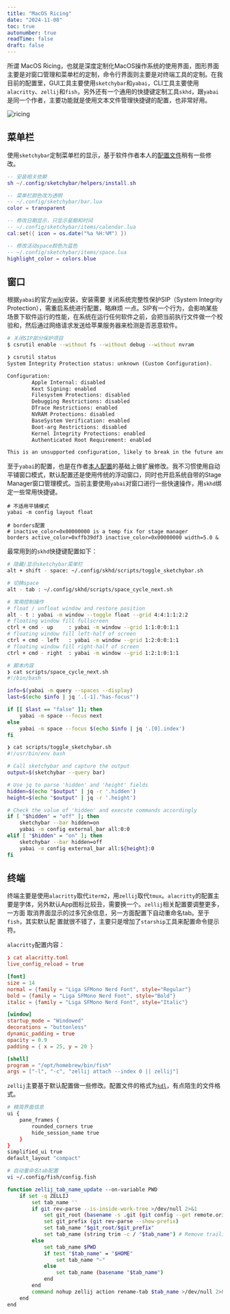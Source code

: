 ```yaml
---
title: "MacOS Ricing"
date: "2024-11-08"
toc: true
autonumber: true
readTime: false
draft: false
---
```


所谓 MacOS Ricing，也就是深度定制化MacOS操作系统的使用界面，图形界面主要是对窗口管理和菜单栏的定制，命令行界面则主要是对终端工具的定制。在我目前的配置里，GUI工具主要使用`sketchybar`和`yabai`，CLI工具主要使用`alacritty`、`zellij`和`fish`，另外还有一个通用的快捷键定制工具`skhd`，跟`yabai`是同一个作者，主要功能就是使用文本文件管理快捷键的配置，也非常好用。

![ricing](/imgs/mac-ricing.webp)

## 菜单栏

使用`sketchybar`定制菜单栏的显示，基于软件作者本人的[配置文件](https://github.com/FelixKratz/dotfiles)稍有一些修改。

```lua
-- 安装相关依赖
sh ~/.config/sketchybar/helpers/install.sh

-- 菜单栏颜色改为透明
-- ~/.config/sketchybar/bar.lua
color = transparent

-- 修改日期显示，只显示星期和时间
-- ~/.config/sketchybar/items/calendar.lua
cal:set({ icon = os.date("%a %H:%M") })

-- 修改活动space颜色为蓝色
-- ~/.config/sketchybar/items/space.lua
highlight_color = colors.blue
```
## 窗口

根据`yabai`的官方[wiki](https://github.com/koekeishiya/yabai/wiki)安装，安装需要
关闭系统完整性保护SIP（System Integrity Protection），需重启系统进行配置，略麻烦
一点。SIP有一个行为，会影响某些场景下软件运行的性能，在系统在运行任何软件之前，会把当前执行文件做一个校验和，然后通过网络请求发送给苹果服务器来检测是否恶意软件。

```bash
# 关闭SIP部分保护项目
$ csrutil enable --without fs --without debug --without nvram

❯ csrutil status
System Integrity Protection status: unknown (Custom Configuration).

Configuration:
        Apple Internal: disabled
        Kext Signing: enabled
        Filesystem Protections: disabled
        Debugging Restrictions: disabled
        DTrace Restrictions: enabled
        NVRAM Protections: disabled
        BaseSystem Verification: enabled
        Boot-arg Restrictions: disabled
        Kernel Integrity Protections: enabled
        Authenticated Root Requirement: enabled

This is an unsupported configuration, likely to break in the future and leave your machine in an unknown state.
```

至于`yabai`的配置，也是在作者[本人配置](https://github.com/koekeishiya/dotfiles)的基础上做扩展修改。我不习惯使用自动平铺窗口模式，默认配置还是使用传统的浮动窗口，同时也开启系统自带的Stage Manager窗口管理模式。当前主要使用`yabai`对窗口进行一些快速操作，用`skhd`绑定一些常用快捷键。

```shell
# 不适用平铺模式
yabai -m config layout float

# borders配置
# inactive_color=0x00000000 is a temp fix for stage manager
borders active_color=0xffb39df3 inactive_color=0x00000000 width=5.0 &
```

最常用到的`skhd`快捷键配置如下：

```sh
# 隐藏/显示sketchybar菜单栏
alt + shift - space: ~/.config/skhd/scripts/toggle_sketchybar.sh

# 切换space
alt - tab : ~/.config/skhd/scripts/space_cycle_next.sh

# 常用控制操作
# float / unfloat window and restore position
alt - t : yabai -m window --toggle float --grid 4:4:1:1:2:2
# floating window fill fullscreen
ctrl + cmd - up     : yabai -m window --grid 1:1:0:0:1:1
# floating window fill left-half of screen
ctrl + cmd - left   : yabai -m window --grid 1:2:0:0:1:1
# floating window fill right-half of screen
ctrl + cmd - right  : yabai -m window --grid 1:2:1:0:1:1

# 脚本内容
❯ cat scripts/space_cycle_next.sh
#!/bin/bash

info=$(yabai -m query --spaces --display)
last=$(echo $info | jq '.[-1]."has-focus"')

if [[ $last == "false" ]]; then
    yabai -m space --focus next
else
    yabai -m space --focus $(echo $info | jq '.[0].index')
fi

❯ cat scripts/toggle_sketchybar.sh
#!/usr/bin/env bash

# Call sketchybar and capture the output
output=$(sketchybar --query bar)

# Use jq to parse 'hidden' and 'height' fields
hidden=$(echo "$output" | jq -r '.hidden')
height=$(echo "$output" | jq -r '.height')

# Check the value of 'hidden' and execute commands accordingly
if [ "$hidden" = "off" ]; then
    sketchybar --bar hidden=on
    yabai -m config external_bar all:0:0
elif [ "$hidden" = "on" ]; then
    sketchybar --bar hidden=off
    yabai -m config external_bar all:${height}:0
fi
```

## 终端

终端主要是使用`alacritty`取代`iterm2`，用`zellij`取代`tmux`。`alacritty`的配置主
要是字体，另外默认App图标比较丑，需要换一个。`zellij`相关配置要调整更多，一方面
取消界面显示的过多冗余信息，另一方面配置下自动重命名tab。至于`fish`，其实默认配
置就很不错了，主要只是增加了`starship`工具来配置命令提示符。

`alacritty`配置内容：

```toml
❯ cat alacritty.toml
live_config_reload = true

[font]
size = 14
normal = {family = "Liga SFMono Nerd Font", style="Regular"}
bold = {family = "Liga SFMono Nerd Font", style="Bold"}
italic = {family = "Liga SFMono Nerd Font", style="Italic"}

[window]
startup_mode = "Windowed"
decorations = "buttonless"
dynamic_padding = true
opacity = 0.9
padding = { x = 25, y = 20 }

[shell]
program = "/opt/homebrew/bin/fish"
args = ["-l", "-c", "zellij attach --index 0 || zellij"]
```

`zellij`主要基于默认配置做一些修改。配置文件的格式为[`kdl`](https://kdl.dev/)，有点陌生的文件格式。

```bash
# 精简界面信息
ui {
    pane_frames {
        rounded_corners true
        hide_session_name true
    }
}
simplified_ui true
default_layout "compact"

# 自动重命名tab配置
vi ~/.config/fish/config.fish

function zellij_tab_name_update --on-variable PWD
    if set -q ZELLIJ
        set tab_name ''
        if git rev-parse --is-inside-work-tree >/dev/null 2>&1
            set git_root (basename -s .git (git config --get remote.origin.url))
            set git_prefix (git rev-parse --show-prefix)
            set tab_name "$git_root/$git_prefix"
            set tab_name (string trim -c / "$tab_name") # Remove trailing slash
        else
            set tab_name $PWD
            if test "$tab_name" = "$HOME"
                set tab_name "~"
            else
                set tab_name (basename "$tab_name")
            end
        end
        command nohup zellij action rename-tab $tab_name >/dev/null 2>&1 &
    end
end

```

